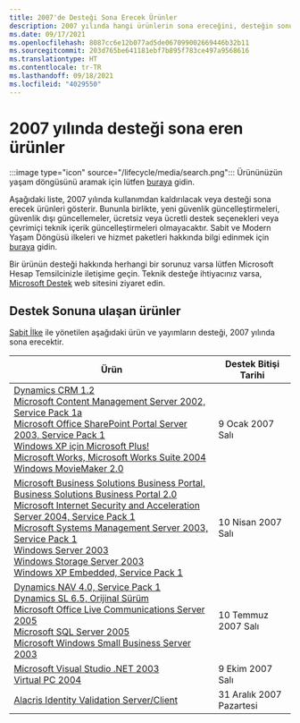 ```yaml
---
title: 2007'de Desteği Sona Erecek Ürünler
description: 2007 yılında hangi ürünlerin sona ereceğini, desteğin sonuna ulaşacağını veya temel destekten genişletilmiş desteğe geçeceğini öğrenin.
ms.date: 09/17/2021
ms.openlocfilehash: 8087cc6e12b077ad5de067099002669446b32b11
ms.sourcegitcommit: 203d765be641181ebf7b895f783ce497a9568616
ms.translationtype: HT
ms.contentlocale: tr-TR
ms.lasthandoff: 09/18/2021
ms.locfileid: "4029550"
---
```

# <a name="products-ending-support-in-2007"></a>2007 yılında desteği sona eren ürünler

:::image type="icon" source="/lifecycle/media/search.png":::
Ürününüzün yaşam döngüsünü aramak için lütfen [buraya](/lifecycle/products/) gidin.

Aşağıdaki liste, 2007 yılında kullanımdan kaldırılacak veya desteği sona erecek ürünleri gösterir. Bununla birlikte, yeni güvenlik güncelleştirmeleri, güvenlik dışı güncellemeler, ücretsiz veya ücretli destek seçenekleri veya çevrimiçi teknik içerik güncelleştirmeleri olmayacaktır. Sabit ve Modern Yaşam Döngüsü ilkeleri ve hizmet paketleri hakkında bilgi edinmek için [buraya](/lifecycle/overview/product-end-of-support-overview) gidin.

Bir ürünün desteği hakkında herhangi bir sorunuz varsa lütfen Microsoft Hesap Temsilcinizle iletişime geçin. Teknik desteğe ihtiyacınız varsa, [Microsoft Destek](https://support.microsoft.com/contactus/?ws=support) web sitesini ziyaret edin.





## <a name="products-reaching-end-of-support"></a>Destek Sonuna ulaşan ürünler

[Sabit İlke](/lifecycle/policies/fixed) ile yönetilen aşağıdaki ürün ve yayımların desteği, 2007 yılında sona erecektir.

| Ürün | Destek Bitişi Tarihi |
| --- | --- |
| [Dynamics CRM 1.2](/lifecycle/products/dynamics-crm-12?branch=live)<br>[Microsoft Content Management Server 2002, Service Pack 1a](/lifecycle/products/microsoft-content-management-server-2002?branch=live)<br>[Microsoft Office SharePoint Portal Server 2003, Service Pack 1](/lifecycle/products/microsoft-office-sharepoint-portal-server-2003?branch=live)<br>[Windows XP için Microsoft Plus!](/lifecycle/products/plus-for-windows-xp?branch=live)<br>[Microsoft Works, Microsoft Works Suite 2004](/lifecycle/products/microsoft-works?branch=live)<br>[Windows MovieMaker 2.0](/lifecycle/products/windows-moviemaker-20?branch=live)<br> | 9 Ocak 2007 Salı |
| [Microsoft Business Solutions Business Portal, Business Solutions Business Portal 2.0](/lifecycle/products/microsoft-business-solutions-business-portal?branch=live)<br>[Microsoft Internet Security and Acceleration Server 2004, Service Pack 1](/lifecycle/products/microsoft-internet-security-and-acceleration-server-2004?branch=live)<br>[Microsoft Systems Management Server 2003, Service Pack 1](/lifecycle/products/microsoft-systems-management-server-2003?branch=live)<br>[Windows Server 2003](/lifecycle/products/windows-server-2003-?branch=live)<br>[Windows Storage Server 2003](/lifecycle/products/windows-storage-server-2003?branch=live)<br>[Windows XP Embedded, Service Pack 1](/lifecycle/products/windows-xp-embedded?branch=live)<br> | 10 Nisan 2007 Salı |
| [Dynamics NAV 4.0, Service Pack 1](/lifecycle/products/dynamics-nav-40?branch=live)<br>[Dynamics SL 6.5, Orijinal Sürüm](/lifecycle/products/dynamics-sl-65?branch=live)<br>[Microsoft Office Live Communications Server 2005](/lifecycle/products/microsoft-office-live-communications-server-2005?branch=live)<br>[Microsoft SQL Server 2005](/lifecycle/products/microsoft-sql-server-2005?branch=live)<br>[Microsoft Windows Small Business Server 2003](/lifecycle/products/microsoft-windows-small-business-server-2003?branch=live)<br> | 10 Temmuz 2007 Salı |
| [Microsoft Visual Studio .NET 2003](/lifecycle/products/microsoft-visual-studio-net-2003?branch=live)<br>[Virtual PC 2004](/lifecycle/products/virtual-pc-2004?branch=live)<br> | 9 Ekim 2007 Salı |
| [Alacris Identity Validation Server/Client](/lifecycle/products/alacris-identity-validation-serverclient?branch=live)<br> | 31 Aralık 2007 Pazartesi |


